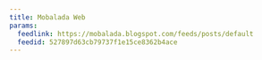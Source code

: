 ```yaml
---
title: Mobalada Web
params:
  feedlink: https://mobalada.blogspot.com/feeds/posts/default
  feedid: 527897d63cb79737f1e15ce8362b4ace
---
```

